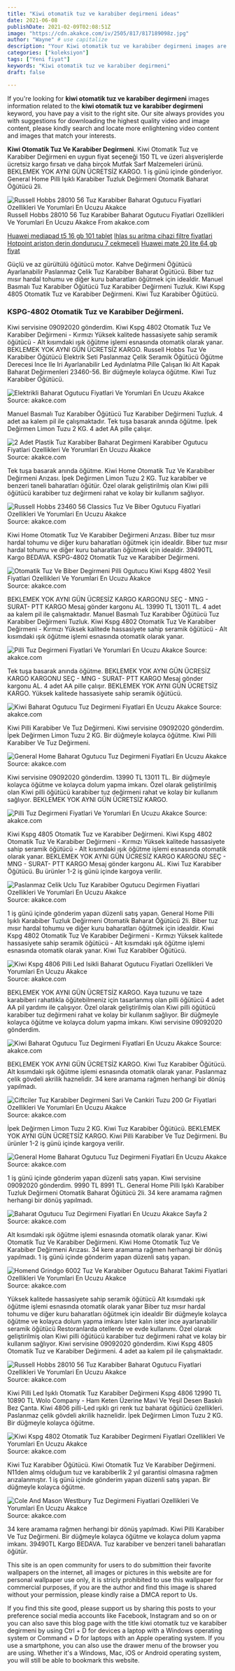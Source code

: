 ```yaml
---
title: "Kiwi otomatik tuz ve karabiber degirmeni ideas"
date: 2021-06-08
publishDate: 2021-02-09T02:08:51Z
image: "https://cdn.akakce.com/iv/2505/817/817189098z.jpg"
author: "Wayne" # use capitalize
description: "Your Kiwi otomatik tuz ve karabiber degirmeni images are ready. Kiwi otomatik tuz ve karabiber degirmeni are a topic that is being searched for and liked by netizens today. You can Download the Kiwi otomatik tuz ve karabiber degirmeni files here. Find and Download all royalty-free photos."
categories: ["koleksiyon"]
tags: ["Yeni fiyat"]
keywords: "Kiwi otomatik tuz ve karabiber degirmeni"
draft: false

---
```


If you're looking for **kiwi otomatik tuz ve karabiber degirmeni** images information related to the **kiwi otomatik tuz ve karabiber degirmeni** keyword, you have pay a visit to the right  site.  Our site always  provides you with  suggestions  for downloading  the highest  quality video and image  content, please kindly search and locate more enlightening video content and images  that match your interests.

**Kiwi Otomatik Tuz Ve Karabiber Degirmeni**. Kiwi Otomatik Tuz ve Karabiber Değirmeni en uygun fiyat seçeneği 150 TL ve üzeri alışverişlerde ücretsiz kargo fırsatı ve daha birçok Mutfak Sarf Malzemeleri ürünü. BEKLEMEK YOK AYNI GÜN ÜCRETSİZ KARGO. 1 iş günü içinde gönderiyor. General Home Pilli Işıklı Karabiber Tuzluk Değirmeni Otomatik Baharat Öğütücü 2li.

![Russell Hobbs 28010 56 Tuz Karabiber Baharat Ogutucu Fiyatlari Ozellikleri Ve Yorumlari En Ucuzu Akakce](https://cdn.akakce.com/russell-hobbs/russell-hobbs-28010-56-tuz-karabiber-z.jpg "Russell Hobbs 28010 56 Tuz Karabiber Baharat Ogutucu Fiyatlari Ozellikleri Ve Yorumlari En Ucuzu Akakce")
Russell Hobbs 28010 56 Tuz Karabiber Baharat Ogutucu Fiyatlari Ozellikleri Ve Yorumlari En Ucuzu Akakce From akakce.com

[Huawei mediapad t5 16 gb 101 tablet](/huawei-mediapad-t5-16-gb-101-tablet/)
[Ihlas su aritma cihazi filtre fiyatlari](/ihlas-su-aritma-cihazi-filtre-fiyatlari/)
[Hotpoint ariston derin dondurucu 7 cekmeceli](/hotpoint-ariston-derin-dondurucu-7-cekmeceli/)
[Huawei mate 20 lite 64 gb fiyat](/huawei-mate-20-lite-64-gb-fiyat/)

Güçlü ve az gürültülü öğütücü motor. Kahve Değirmeni Öğütücü Ayarlanabilir Paslanmaz Çelik Tuz Karabiber Baharat Ögütücü. Biber tuz mısır hardal tohumu ve diğer kuru baharatları öğütmek için idealdir. Manuel Basmalı Tuz Karabiber Öğütücü Tuz Karabiber Değirmeni Tuzluk. Kiwi Kspg 4805 Otomatik Tuz ve Karabiber Değirmeni. Kiwi Tuz Karabiber Öğütücü.

### KSPG-4802 Otomatik Tuz ve Karabiber Değirmeni.

Kiwi servisine 09092020 gönderdim. Kiwi Kspg 4802 Otomatik Tuz Ve Karabiber Değirmeni - Kırmızı Yüksek kalitede hassasiyete sahip seramik öğütücü - Alt kısımdaki ışık öğütme işlemi esnasında otomatik olarak yanar. BEKLEMEK YOK AYNI GÜN ÜCRETSİZ KARGO. Russell Hobbs Tuz Ve Karabiber Öğütücü Elektrik Seti Paslanmaz Çelik Seramik Öğütücü Öğütme Derecesi Ince Ile Iri Ayarlanabilir Led Aydınlatma Pille Çalışan Iki Alt Kapak Baharat Değirmenleri 23460-56. Bir düğmeyle kolayca öğütme. Kiwi Tuz Karabiber Öğütücü.


![Elektrikli Baharat Ogutucu Fiyatlari Ve Yorumlari En Ucuzu Akakce](https://iis-akakce.akamaized.net/p.x?%2F%2Fm%2Emedia%2Damazon%2Ecom%2Fimages%2FI%2F31gZ5c1VTML%2E%5FSL500%5F%2Ejpg "Elektrikli Baharat Ogutucu Fiyatlari Ve Yorumlari En Ucuzu Akakce")
Source: akakce.com

Manuel Basmalı Tuz Karabiber Öğütücü Tuz Karabiber Değirmeni Tuzluk. 4 adet aa kalem pil ile çalışmaktadır. Tek tuşa basarak anında öğütme. İpek Değirmen Limon Tuzu 2 KG. 4 adet AA pille çalışır.

![2 Adet Plastik Tuz Karabiber Baharat Degirmeni Karabiber Ogutucu Fiyatlari Ozellikleri Ve Yorumlari En Ucuzu Akakce](https://iis-akakce.akamaized.net/p.z?//mcdn01.gittigidiyor.net/66626/666265926_0.jpg "2 Adet Plastik Tuz Karabiber Baharat Degirmeni Karabiber Ogutucu Fiyatlari Ozellikleri Ve Yorumlari En Ucuzu Akakce")
Source: akakce.com

Tek tuşa basarak anında öğütme. Kiwi Home Otomatik Tuz Ve Karabiber Değirmeni Arızası. İpek Değirmen Limon Tuzu 2 KG. Tuz karabiber ve benzeri taneli baharatları öğütür. Özel olarak geliştirilmiş olan Kiwi pilli öğütücü karabiber tuz değirmeni rahat ve kolay bir kullanım sağlıyor.

![Russell Hobbs 23460 56 Classics Tuz Ve Biber Ogutucu Fiyatlari Ozellikleri Ve Yorumlari En Ucuzu Akakce](https://cdn.akakce.com/russell-hobbs/russell-hobbs-23460-56-classics-tuz-ve-biber-ogutucu-x.jpg "Russell Hobbs 23460 56 Classics Tuz Ve Biber Ogutucu Fiyatlari Ozellikleri Ve Yorumlari En Ucuzu Akakce")
Source: akakce.com

Kiwi Home Otomatik Tuz Ve Karabiber Değirmeni Arızası. Biber tuz mısır hardal tohumu ve diğer kuru baharatları öğütmek için idealdir. Biber tuz mısır hardal tohumu ve diğer kuru baharatları öğütmek için idealdir. 39490TL Kargo BEDAVA. KSPG-4802 Otomatik Tuz ve Karabiber Değirmeni.

![Otomatik Tuz Ve Biber Degirmeni Pilli Ogutucu Kiwi Kspg 4802 Yesil Fiyatlari Ozellikleri Ve Yorumlari En Ucuzu Akakce](https://iis-akakce.akamaized.net/p.z?%2F%2Fcdn%2Edsmcdn%2Ecom%2Fty51%2Fproduct%2Fmedia%2Fimages%2F20210112%2F8%2F51873718%2F61039085%2F1%2F1%5Forg%5Fzoom%2Ejpg%3FboutiqueId%3D61%26merchantId%3D115169 "Otomatik Tuz Ve Biber Degirmeni Pilli Ogutucu Kiwi Kspg 4802 Yesil Fiyatlari Ozellikleri Ve Yorumlari En Ucuzu Akakce")
Source: akakce.com

BEKLEMEK YOK AYNI GÜN ÜCRESİZ KARGO KARGONU SEÇ - MNG - SURAT- PTT KARGO Mesaj gönder kargonu AL. 13990 TL 13011 TL. 4 adet aa kalem pil ile çalışmaktadır. Manuel Basmalı Tuz Karabiber Öğütücü Tuz Karabiber Değirmeni Tuzluk. Kiwi Kspg 4802 Otomatik Tuz Ve Karabiber Değirmeni - Kırmızı Yüksek kalitede hassasiyete sahip seramik öğütücü - Alt kısımdaki ışık öğütme işlemi esnasında otomatik olarak yanar.

![Pilli Tuz Degirmeni Fiyatlari Ve Yorumlari En Ucuzu Akakce](https://iis-akakce.akamaized.net/p.x?%2F%2Fmcdn01%2Egittigidiyor%2Enet%2F53342%2F533424261%5F0%2Ejpg "Pilli Tuz Degirmeni Fiyatlari Ve Yorumlari En Ucuzu Akakce")
Source: akakce.com

Tek tuşa basarak anında öğütme. BEKLEMEK YOK AYNI GÜN ÜCRESİZ KARGO KARGONU SEÇ - MNG - SURAT- PTT KARGO Mesaj gönder kargonu AL. 4 adet AA pille çalışır. BEKLEMEK YOK AYNI GÜN ÜCRETSİZ KARGO. Yüksek kalitede hassasiyete sahip seramik öğütücü.

![Kiwi Baharat Ogutucu Tuz Degirmeni Fiyatlari En Ucuzu Akakce](https://iis-akakce.akamaized.net/p.x?%2F%2Fn11scdn%2Eakamaized%2Enet%2Fa1%2F1024%2Felektronik%2Fkahve%2Ddegirmeni%2Dve%2Dogutucu%2Fkiwi%2Dkspg%2D4805%2Dotomatik%2Dtuz%2Dve%2Dkarabiber%2Ddegirmeni%5F%5F0245244138610269%2Ejpg "Kiwi Baharat Ogutucu Tuz Degirmeni Fiyatlari En Ucuzu Akakce")
Source: akakce.com

Kiwi Pilli Karabiber Ve Tuz Değirmeni. Kiwi servisine 09092020 gönderdim. İpek Değirmen Limon Tuzu 2 KG. Bir düğmeyle kolayca öğütme. Kiwi Pilli Karabiber Ve Tuz Değirmeni.

![General Home Baharat Ogutucu Tuz Degirmeni Fiyatlari En Ucuzu Akakce](https://migros-dali-storage-prod.global.ssl.fastly.net/sanalmarket/product/39086222/39086222-94875c-1650x1650.jpg "General Home Baharat Ogutucu Tuz Degirmeni Fiyatlari En Ucuzu Akakce")
Source: akakce.com

Kiwi servisine 09092020 gönderdim. 13990 TL 13011 TL. Bir düğmeyle kolayca öğütme ve kolayca dolum yapma imkanı. Özel olarak geliştirilmiş olan Kiwi pilli öğütücü karabiber tuz değirmeni rahat ve kolay bir kullanım sağlıyor. BEKLEMEK YOK AYNI GÜN ÜCRETSİZ KARGO.

![Pilli Tuz Degirmeni Fiyatlari Ve Yorumlari En Ucuzu Akakce](https://iis-akakce.akamaized.net/p.x?%2F%2Fmcdn01%2Egittigidiyor%2Enet%2F68854%2F688545488%5F0%2Ejpg "Pilli Tuz Degirmeni Fiyatlari Ve Yorumlari En Ucuzu Akakce")
Source: akakce.com

Kiwi Kspg 4805 Otomatik Tuz ve Karabiber Değirmeni. Kiwi Kspg 4802 Otomatik Tuz Ve Karabiber Değirmeni - Kırmızı Yüksek kalitede hassasiyete sahip seramik öğütücü - Alt kısımdaki ışık öğütme işlemi esnasında otomatik olarak yanar. BEKLEMEK YOK AYNI GÜN ÜCRESİZ KARGO KARGONU SEÇ - MNG - SURAT- PTT KARGO Mesaj gönder kargonu AL. Kiwi Tuz Karabiber Öğütücü. Bu ürünler 1-2 iş günü içinde kargoya verilir.

![Paslanmaz Celik Uclu Tuz Karabiber Ogutucu Degirmen Fiyatlari Ozellikleri Ve Yorumlari En Ucuzu Akakce](https://n11scdn.akamaized.net/a1/1024/ev-yasam/baharatlik/paslanmaz-celik-uclu-tuz-karabiber-ogutucu-degirmen__1043410248918015.jpg "Paslanmaz Celik Uclu Tuz Karabiber Ogutucu Degirmen Fiyatlari Ozellikleri Ve Yorumlari En Ucuzu Akakce")
Source: akakce.com

1 iş günü içinde gönderim yapan düzenli satış yapan. General Home Pilli Işıklı Karabiber Tuzluk Değirmeni Otomatik Baharat Öğütücü 2li. Biber tuz mısır hardal tohumu ve diğer kuru baharatları öğütmek için idealdir. Kiwi Kspg 4802 Otomatik Tuz Ve Karabiber Değirmeni - Kırmızı Yüksek kalitede hassasiyete sahip seramik öğütücü - Alt kısımdaki ışık öğütme işlemi esnasında otomatik olarak yanar. Kiwi Tuz Karabiber Öğütücü.

![Kiwi Kspg 4806 Pilli Led Isikli Baharat Ogutucu Fiyatlari Ozellikleri Ve Yorumlari En Ucuzu Akakce](https://cdn.akakce.com/kiwi/kiwi-kspg-4806-pilli-led-isikli-z.jpg "Kiwi Kspg 4806 Pilli Led Isikli Baharat Ogutucu Fiyatlari Ozellikleri Ve Yorumlari En Ucuzu Akakce")
Source: akakce.com

BEKLEMEK YOK AYNI GÜN ÜCRETSİZ KARGO. Kaya tuzunu ve taze karabiberi rahatlıkla öğütebilmeniz için tasarlanmış olan pilli öğütücü 4 adet AA pil yardımı ile çalışıyor. Özel olarak geliştirilmiş olan Kiwi pilli öğütücü karabiber tuz değirmeni rahat ve kolay bir kullanım sağlıyor. Bir düğmeyle kolayca öğütme ve kolayca dolum yapma imkanı. Kiwi servisine 09092020 gönderdim.

![Kiwi Baharat Ogutucu Tuz Degirmeni Fiyatlari En Ucuzu Akakce](https://iis-akakce.akamaized.net/p.x?%2F%2Fn11scdn%2Eakamaized%2Enet%2Fa1%2F1024%2Fev%2Dyasam%2Ftuzluk%2Dve%2Dbiberlik%2Fkiwi%2Dotomatik%2Dtuz%2Dve%2Dkarabiber%2Ddegirmeni%5F%5F1367827510304083%2Ejpg "Kiwi Baharat Ogutucu Tuz Degirmeni Fiyatlari En Ucuzu Akakce")
Source: akakce.com

BEKLEMEK YOK AYNI GÜN ÜCRETSİZ KARGO. Kiwi Tuz Karabiber Öğütücü. Alt kısımdaki ışık öğütme işlemi esnasında otomatik olarak yanar. Paslanmaz çelik gövdeli akrilik haznelidir. 34 kere aramama rağmen herhangi bir dönüş yapılmadı.

![Ciftciler Tuz Karabiber Degirmeni Sari Ve Cankiri Tuzu 200 Gr Fiyatlari Ozellikleri Ve Yorumlari En Ucuzu Akakce](https://mcdn01.gittigidiyor.net/58784/587841510_0.jpg "Ciftciler Tuz Karabiber Degirmeni Sari Ve Cankiri Tuzu 200 Gr Fiyatlari Ozellikleri Ve Yorumlari En Ucuzu Akakce")
Source: akakce.com

İpek Değirmen Limon Tuzu 2 KG. Kiwi Tuz Karabiber Öğütücü. BEKLEMEK YOK AYNI GÜN ÜCRETSİZ KARGO. Kiwi Pilli Karabiber Ve Tuz Değirmeni. Bu ürünler 1-2 iş günü içinde kargoya verilir.

![General Home Baharat Ogutucu Tuz Degirmeni Fiyatlari En Ucuzu Akakce](https://iis-akakce.akamaized.net/p.x?%2F%2Fproductimages%2Ehepsiburada%2Enet%2Fs%2F66%2F600%2F110000007815321%2Ejpg "General Home Baharat Ogutucu Tuz Degirmeni Fiyatlari En Ucuzu Akakce")
Source: akakce.com

1 iş günü içinde gönderim yapan düzenli satış yapan. Kiwi servisine 09092020 gönderdim. 9990 TL 8991 TL. General Home Pilli Işıklı Karabiber Tuzluk Değirmeni Otomatik Baharat Öğütücü 2li. 34 kere aramama rağmen herhangi bir dönüş yapılmadı.

![Baharat Ogutucu Tuz Degirmeni Fiyatlari En Ucuzu Akakce Sayfa 2](https://iis-akakce.akamaized.net/p.x?%2F%2Fn11scdn%2Eakamaized%2Enet%2Fa1%2F1024%2Fev%2Dyasam%2Ftuzluk%2Dve%2Dbiberlik%2F2%2Dadet%2Dseramik%2Dbicakli%2Dbaharat%2Dve%2Dtuz%2Ddegirmeni%2Dogutucu%2Ddegirmen%5F%5F0315537668710096%2Ejpg "Baharat Ogutucu Tuz Degirmeni Fiyatlari En Ucuzu Akakce Sayfa 2")
Source: akakce.com

Alt kısımdaki ışık öğütme işlemi esnasında otomatik olarak yanar. Kiwi Otomatik Tuz Ve Karabiber Değirmeni. Kiwi Home Otomatik Tuz Ve Karabiber Değirmeni Arızası. 34 kere aramama rağmen herhangi bir dönüş yapılmadı. 1 iş günü içinde gönderim yapan düzenli satış yapan.

![Homend Grindgo 6002 Tuz Ve Karabiber Ogutucu Baharat Takimi Fiyatlari Ozellikleri Ve Yorumlari En Ucuzu Akakce](https://cdn.akakce.com/homend/homend-grindgo-6002-tuz-ve-karabiber-ogutucu-baharat-takimi-1-z.jpg "Homend Grindgo 6002 Tuz Ve Karabiber Ogutucu Baharat Takimi Fiyatlari Ozellikleri Ve Yorumlari En Ucuzu Akakce")
Source: akakce.com

Yüksek kalitede hassasiyete sahip seramik öğütücü Alt kısımdaki ışık öğütme işlemi esnasında otomatik olarak yanar Biber tuz mısır hardal tohumu ve diğer kuru baharatları öğütmek için idealdir Bir düğmeyle kolayca öğütme ve kolayca dolum yapma imkanı İster kalın ister ince ayarlanabilir seramik öğütücü Restoranlarda otellerde ve evde kullanımı. Özel olarak geliştirilmiş olan Kiwi pilli öğütücü karabiber tuz değirmeni rahat ve kolay bir kullanım sağlıyor. Kiwi servisine 09092020 gönderdim. Kiwi Kspg 4805 Otomatik Tuz ve Karabiber Değirmeni. 4 adet aa kalem pil ile çalışmaktadır.

![Russell Hobbs 28010 56 Tuz Karabiber Baharat Ogutucu Fiyatlari Ozellikleri Ve Yorumlari En Ucuzu Akakce](https://cdn.akakce.com/russell-hobbs/russell-hobbs-28010-56-tuz-karabiber-z.jpg "Russell Hobbs 28010 56 Tuz Karabiber Baharat Ogutucu Fiyatlari Ozellikleri Ve Yorumlari En Ucuzu Akakce")
Source: akakce.com

Kiwi Pilli Led Işıklı Otomatik Tuz Karabiber Değirmeni Kspg 4806 12990 TL 10890 TL Wolo Company - Ham Keten Üzerine Mavi Ve Yeşil Desen Baskılı Bez Çanta. Kiwi 4806 pilli-Led ışıklı gri renk tuz baharat öğütücü özellikleri. Paslanmaz çelik gövdeli akrilik haznelidir. İpek Değirmen Limon Tuzu 2 KG. Bir düğmeyle kolayca öğütme.

![Kiwi Kspg 4802 Otomatik Tuz Karabiber Degirmeni Fiyatlari Ozellikleri Ve Yorumlari En Ucuzu Akakce](https://cdn.akakce.com/kiwi/kiwi-kspg-4802-otomatik-tuz-karabiber-degirmeni-z.jpg "Kiwi Kspg 4802 Otomatik Tuz Karabiber Degirmeni Fiyatlari Ozellikleri Ve Yorumlari En Ucuzu Akakce")
Source: akakce.com

Kiwi Tuz Karabiber Öğütücü. Kiwi Otomatik Tuz Ve Karabiber Değirmeni. N11den almış olduğum tuz ve karabiberlik 2 yıl garantisi olmasına rağmen arızalanmıştır. 1 iş günü içinde gönderim yapan düzenli satış yapan. Bir düğmeyle kolayca öğütme.

![Cole And Mason Westbury Tuz Degirmeni Fiyatlari Ozellikleri Ve Yorumlari En Ucuzu Akakce](https://cdn.akakce.com/iv/2505/817/817189098z.jpg "Cole And Mason Westbury Tuz Degirmeni Fiyatlari Ozellikleri Ve Yorumlari En Ucuzu Akakce")
Source: akakce.com

34 kere aramama rağmen herhangi bir dönüş yapılmadı. Kiwi Pilli Karabiber Ve Tuz Değirmeni. Bir düğmeyle kolayca öğütme ve kolayca dolum yapma imkanı. 39490TL Kargo BEDAVA. Tuz karabiber ve benzeri taneli baharatları öğütür.

This site is an open community for users to do submittion their favorite wallpapers on the internet, all images or pictures in this website are for personal wallpaper use only, it is stricly prohibited to use this wallpaper for commercial purposes, if you are the author and find this image is shared without your permission, please kindly raise a DMCA report to Us.

If you find this site good, please support us by sharing this posts to your preference social media accounts like Facebook, Instagram and so on or you can also save this blog page with the title kiwi otomatik tuz ve karabiber degirmeni by using Ctrl + D for devices a laptop with a Windows operating system or Command + D for laptops with an Apple operating system. If you use a smartphone, you can also use the drawer menu of the browser you are using. Whether it's a Windows, Mac, iOS or Android operating system, you will still be able to bookmark this website.
